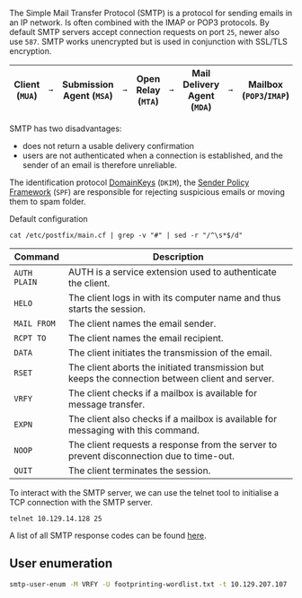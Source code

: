 The Simple Mail Transfer Protocol (SMTP) is a protocol for sending emails in an IP network.
Is often combined with the IMAP or POP3 protocols.
By default SMTP servers accept connection requests on port `25`, newer also use `587`.
SMTP works unencrypted but is used in conjunction with SSL/TLS encryption.

|Client (`MUA`)|`➞`|Submission Agent (`MSA`)|`➞`|Open Relay (`MTA`)|`➞`|Mail Delivery Agent (`MDA`)|`➞`|Mailbox (`POP3`/`IMAP`)|
|---|---|---|---|---|---|---|---|---|
SMTP has two disadvantages:
- does not return a usable delivery confirmation
- users are not authenticated when a connection is established, and the sender of an email is therefore unreliable.

The identification protocol [DomainKeys](http://dkim.org/) (`DKIM`), the [Sender Policy Framework](https://dmarcian.com/what-is-spf/) (`SPF`) are responsible for rejecting suspicious emails or moving them to spam folder.

Default configuration
```shell
cat /etc/postfix/main.cf | grep -v "#" | sed -r "/^\s*$/d"
```

|**Command**|**Description**|
|---|---|
|`AUTH PLAIN`|AUTH is a service extension used to authenticate the client.|
|`HELO`|The client logs in with its computer name and thus starts the session.|
|`MAIL FROM`|The client names the email sender.|
|`RCPT TO`|The client names the email recipient.|
|`DATA`|The client initiates the transmission of the email.|
|`RSET`|The client aborts the initiated transmission but keeps the connection between client and server.|
|`VRFY`|The client checks if a mailbox is available for message transfer.|
|`EXPN`|The client also checks if a mailbox is available for messaging with this command.|
|`NOOP`|The client requests a response from the server to prevent disconnection due to time-out.|
|`QUIT`|The client terminates the session.|
To interact with the SMTP server, we can use the telnet tool to initialise a TCP connection with the SMTP server.

```shell
telnet 10.129.14.128 25
```

A list of all SMTP response codes can be found [here](https://serversmtp.com/smtp-error/).

## User enumeration
```sh
smtp-user-enum -M VRFY -U footprinting-wordlist.txt -t 10.129.207.107
```

